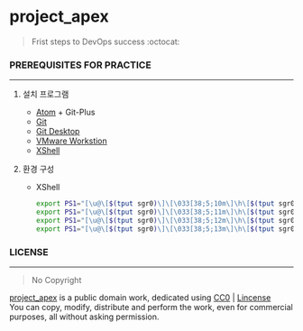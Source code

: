 # project_apex   
> Frist steps to DevOps success :octocat:

### PREREQUISITES FOR PRACTICE
---
  1. 설치 프로그램
      - [Atom](https://atom.io/) + Git-Plus
      - [Git](https://git-scm.com/download/win)
      - [Git Desktop](https://desktop.github.com/)
      - [VMware Workstion](https://www.vmware.com/kr/products/workstation-pro.html)
      - [XShell](https://www.netsarang.com/ko/xshell/)

  2. 환경 구성
      - XShell
          ```bash
          export PS1="[\u@\[$(tput sgr0)\]\[\033[38;5;10m\]\h\[$(tput sgr0)\] \w]\\$\[$(tput sgr0)\]" // Red
          export PS1="[\u@\[$(tput sgr0)\]\[\033[38;5;11m\]\h\[$(tput sgr0)\] \w]\\$\[$(tput sgr0)\]" // Green
          export PS1="[\u@\[$(tput sgr0)\]\[\033[38;5;12m\]\h\[$(tput sgr0)\] \w]\\$\[$(tput sgr0)\]" // Yellow
          export PS1="[\u@\[$(tput sgr0)\]\[\033[38;5;13m\]\h\[$(tput sgr0)\] \w]\\$\[$(tput sgr0)\]" // Blue
          ```

### LICENSE  
---
> No Copyright     

[project_apex](https://github.com/parkdongsam/project_apex) is a public domain work, dedicated using [CC0](https://creativecommons.org/publicdomain/zero/1.0/) | [Lincense](https://github.com/parkdongsam/project_apex/Lincense.txt)   
You can copy, modify, distribute and perform the work, even for commercial purposes, all without asking permission.
